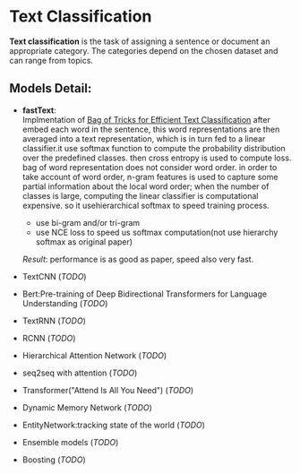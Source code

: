 # Text Classification
**Text classification** is the task of assigning a sentence or document an appropriate category. The categories depend on the chosen dataset and can range from topics.

## Models Detail:
- **fastText**:  
  Implmentation of <a href="https://arxiv.org/abs/1607.01759">Bag of Tricks for Efficient Text Classification</a> after embed each word in the sentence, this word representations are then averaged into a text representation, which is in turn fed to a linear classifier.it use softmax function to compute the probability distribution over the predefined classes. then cross entropy is used to compute loss. bag of word representation does not consider word order. in order to take account of word order, n-gram features is used to capture some partial information about the local word order; when the number of classes is large, computing the linear classifier is computational expensive. so it usehierarchical softmax to speed training process.
  - use bi-gram and/or tri-gram
  - use NCE loss to speed us softmax computation(not use hierarchy softmax as original paper)

  *Result*: performance is as good as paper, speed also very fast.

- TextCNN (*TODO*)
- Bert:Pre-training of Deep Bidirectional Transformers for Language Understanding (*TODO*)
- TextRNN (*TODO*)
- RCNN (*TODO*)
- Hierarchical Attention Network (*TODO*)  
- seq2seq with attention (*TODO*)
- Transformer("Attend Is All You Need") (*TODO*)
- Dynamic Memory Network (*TODO*)
- EntityNetwork:tracking state of the world (*TODO*)
- Ensemble models (*TODO*)
- Boosting (*TODO*)